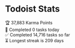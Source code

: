 
# Todoist Stats

<!-- TODO-IST:START -->
🏆  37,883 Karma Points           
🌸  Completed 0 tasks today           
✅  Completed 14,716 tasks so far           
⏳  Longest streak is 209 days
<!-- TODO-IST:END -->
